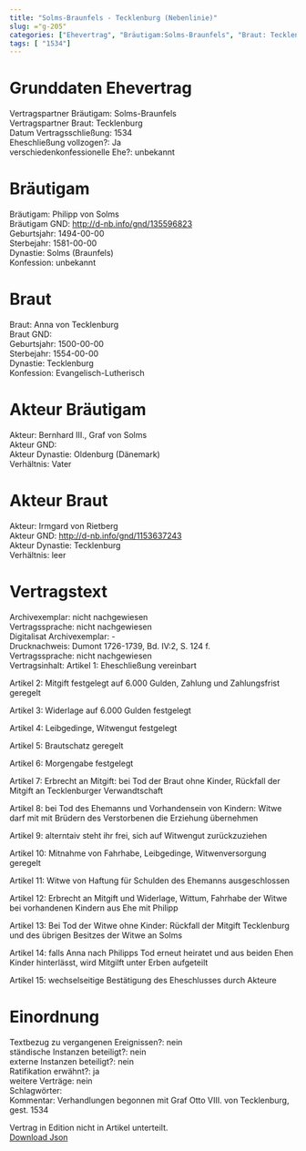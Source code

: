 ```yaml
---
title: "Solms-Braunfels - Tecklenburg (Nebenlinie)"
slug: ="g-205"
categories: ["Ehevertrag", "Bräutigam:Solms-Braunfels", "Braut: Tecklenburg", "Eheschließung vollzogen?:Ja", "verschiedenkonfessionelle Ehe?:unbekannt", "Dynastie Bräutigam:Solms (Braunfels)", "Akteur Bräutigam:Bernhard III., Graf von Solms", "Akteur Braut:Irmgard von Rietberg", "Textbezug?:nein", "Ständisch?:nein", "Ratifikation?:ja", "Sonstiges?:nein", "Bräutigam:Solms-Braunfels", "Braut: Tecklenburg"]
tags: [ "1534"]
---
```

<!--more-->

# Grunddaten Ehevertrag

Vertragspartner Bräutigam: Solms-Braunfels<br>
Vertragspartner Braut: Tecklenburg<br>
Datum Vertragsschließung: 1534<br>
Eheschließung vollzogen?: Ja<br>
verschiedenkonfessionelle Ehe?: unbekannt<br>
# Bräutigam

Bräutigam: Philipp von Solms<br>
Bräutigam GND: http://d-nb.info/gnd/135596823<br>
Geburtsjahr: 1494-00-00<br>
Sterbejahr: 1581-00-00<br>
Dynastie: Solms (Braunfels)<br>
Konfession: unbekannt<br>
# Braut

Braut: Anna von Tecklenburg<br>
Braut GND: <br>
Geburtsjahr: 1500-00-00<br>
Sterbejahr: 1554-00-00<br>
Dynastie: Tecklenburg<br>
Konfession: Evangelisch-Lutherisch<br>
# Akteur Bräutigam

Akteur: Bernhard III., Graf von Solms<br>
Akteur GND: <br>
Akteur Dynastie: Oldenburg (Dänemark)<br>
Verhältnis: Vater<br>
# Akteur Braut

Akteur: Irmgard von Rietberg<br>
Akteur GND: http://d-nb.info/gnd/1153637243<br>
Akteur Dynastie: Tecklenburg<br>
Verhältnis: leer<br>
# Vertragstext

Archivexemplar: nicht nachgewiesen<br>
Vertragssprache: nicht nachgewiesen<br>
Digitalisat Archivexemplar: -<br>
Drucknachweis: Dumont 1726-1739, Bd. IV:2, S. 124 f.<br>
Vertragssprache: nicht nachgewiesen<br>
Vertragsinhalt: Artikel 1: Eheschließung vereinbart

Artikel 2: Mitgift festgelegt auf 6.000 Gulden, Zahlung und Zahlungsfrist geregelt

Artikel 3: Widerlage auf 6.000 Gulden festgelegt

Artikel 4: Leibgedinge, Witwengut festgelegt

Artikel 5: Brautschatz geregelt

Artikel 6: Morgengabe festgelegt

Artikel 7: Erbrecht an Mitgift: bei Tod der Braut ohne Kinder, Rückfall der Mitgift an Tecklenburger Verwandtschaft

Artikel 8: bei Tod des Ehemanns und Vorhandensein von Kindern: Witwe darf mit mit Brüdern des Verstorbenen die Erziehung übernehmen

Artikel 9: alterntaiv steht ihr frei, sich auf Witwengut zurückzuziehen

Artikel 10: Mitnahme von Fahrhabe, Leibgedinge, Witwenversorgung geregelt

Artikel 11: Witwe von Haftung für Schulden des Ehemanns ausgeschlossen

Artikel 12: Erbrecht an Mitgift und Widerlage, Wittum, Fahrhabe der Witwe bei vorhandenen Kindern aus Ehe mit Philipp

Artikel 13: Bei Tod der Witwe ohne Kinder: Rückfall der Mitgift Tecklenburg und des übrigen Besitzes der Witwe an Solms

Artikel 14: falls Anna nach Philipps Tod erneut heiratet und aus beiden Ehen Kinder hinterlässt, wird Mitgilft unter Erben aufgeteilt

Artikel 15: wechselseitige Bestätigung des Eheschlusses durch Akteure
<br>
# Einordnung

Textbezug zu vergangenen Ereignissen?: nein<br>
ständische Instanzen beteiligt?: nein<br>
externe Instanzen beteiligt?: nein<br>
Ratifikation erwähnt?: ja<br>
weitere Verträge: nein<br>
Schlagwörter: <br>
Kommentar: Verhandlungen begonnen mit Graf Otto VIII. von Tecklenburg, gest. 1534

Vertrag in Edition nicht in Artikel unterteilt.<br>
[Download Json](/vertraege/vertrag-205.json)